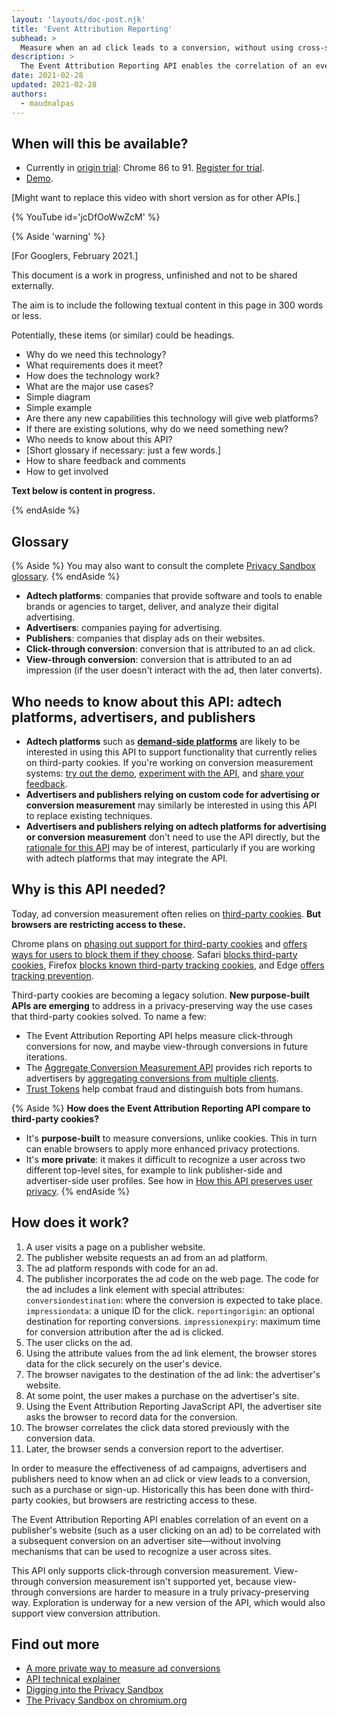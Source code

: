 ```yaml
---
layout: 'layouts/doc-post.njk'
title: 'Event Attribution Reporting'
subhead: >
  Measure when an ad click leads to a conversion, without using cross-site identifiers.
description: >
  The Event Attribution Reporting API enables the correlation of an event on a publisher's website with a subsequent conversion on an advertiser site without involving mechanisms that can be used to recognize a user across sites.
date: 2021-02-28
updated: 2021-02-28
authors:
  - maudnalpas
---
```


## When will this be available?

* Currently in [origin trial](https://web.dev/origin-trials/): Chrome 86 to 91. [Register for trial](https://developer.chrome.com/origintrials/#/view_trial/3411476717733150721).
* [Demo](https://goo.gle/demo-event-level-conversion-measurement-api).

[Might want to replace this video with short version as for other APIs.]

{% YouTube 
	id='jcDfOoWwZcM' 
%}

{% Aside 'warning' %}

[For Googlers, February 2021.]

This document is a work in progress, unfinished and not to be shared externally.

The aim is to include the following textual content in this page in 300 words or less. 

Potentially, these items (or similar) could be headings.

* Why do we need this technology? 
* What requirements does it meet?
* How does the technology work?
* What are the major use cases?
* Simple diagram
* Simple example
* Are there any new capabilities this technology will give web platforms?
* If there are existing solutions, why do we need something new? 
* Who needs to know about this API?
* [Short glossary if necessary: just a few words.]
* How to share feedback and comments
* How to get involved

**Text below is content in progress.**

{% endAside %}


## Glossary

{% Aside %}
You may also want to consult the complete [Privacy Sandbox glossary](/docs/privacy-sandbox/glossary/).
{% endAside %}

- **Adtech platforms**: companies that provide software and tools to enable brands or agencies to
  target, deliver, and analyze their digital advertising.
- **Advertisers**: companies paying for advertising.
- **Publishers**: companies that display ads on their websites.
- **Click-through conversion**: conversion that is attributed to an ad click.
- **View-through conversion**: conversion that is attributed to an ad impression (if the user
  doesn't interact with the ad, then later converts).


## Who needs to know about this API: adtech platforms, advertisers, and publishers

- **Adtech platforms** such as **[demand-side
  platforms](https://en.wikipedia.org/wiki/Demand-side_platform)** are likely to be interested in
  using this API to support functionality that currently relies on third-party cookies. If you're
  working on conversion measurement systems: [try out the demo](#demo), [experiment with the
  API](#experiment-with-the-api), and [share your feedback](#share-your-feedback).
- **Advertisers and publishers relying on custom code for advertising or conversion measurement**
  may similarly be interested in using this API to replace existing techniques.
- **Advertisers and publishers relying on adtech platforms for advertising or conversion
  measurement** don't need to use the API directly, but the [rationale for this
  API](#why-is-this-needed) may be of interest, particularly if you are working with adtech
  platforms that may integrate the API.


## Why is this API needed?

Today, ad conversion measurement often relies on [third-party
cookies](https://developer.mozilla.org/en-US/docs/Web/HTTP/Cookies#Third-party_cookies). **But
browsers are restricting access to these.**

Chrome plans on [phasing out support for third-party
cookies](https://blog.chromium.org/2020/01/building-more-private-web-path-towards.html) and [offers
ways for users to block them if they
choose](https://support.google.com/chrome/answer/95647?co=GENIE.Platform%3DDesktop&hl=en). Safari
[blocks third-party
cookies](https://webkit.org/blog/10218/full-third-party-cookie-blocking-and-more/), Firefox [blocks
known third-party tracking
cookies](https://blog.mozilla.org/blog/2019/09/03/todays-firefox-blocks-third-party-tracking-cookies-and-cryptomining-by-default),
and Edge [offers tracking
prevention](https://support.microsoft.com/en-us/help/4533959/microsoft-edge-learn-about-tracking-prevention?ocid=EdgePrivacySettings-TrackingPrevention).

Third-party cookies are becoming a legacy solution. **New purpose-built APIs are emerging** to
address in a privacy-preserving way the use cases that third-party cookies solved. To name a few:

- The Event Attribution Reporting API helps measure click-through conversions for now, and maybe
  view-through conversions in future iterations.
- The [Aggregate Conversion Measurement
  API](https://github.com/WICG/conversion-measurement-api/blob/master/AGGREGATE.md) provides rich
  reports to advertisers by [aggregating conversions from multiple
  clients](https://github.com/WICG/conversion-measurement-api/blob/master/SERVICE.md).
- [Trust Tokens](https://web.dev/trust-tokens/) help combat fraud and distinguish bots from humans.

{% Aside %}
**How does the Event Attribution Reporting API compare to third-party cookies?**

* It's **purpose-built** to measure conversions, unlike cookies. This in turn can enable browsers to
  apply more enhanced privacy protections.
* It's **more private**: it makes it difficult to recognize a user across two different top-level
  sites, for example to link publisher-side and advertiser-side user profiles. See how in [How
  this API preserves user privacy](#how-this-api-preserves-user-privacy).
{% endAside %}


## How does it work?

1. A user visits a page on a publisher website.
1. The publisher website requests an ad from an ad platform.
1. The ad platform responds with code for an ad.
1. The publisher incorporates the ad code on the web page. The code for the ad includes a link element with special attributes:
`conversiondestination`: where the conversion is expected to take place.
`impressiondata`: a unique ID for the click.
`reportingorigin`: an optional destination for reporting conversions.
`impressionexpiry`: maximum time for conversion attribution after the ad is clicked.
1. The user clicks on the ad.
1. Using the attribute values from the ad link element, the browser stores data for the click securely on the user's device.
1. The browser navigates to the destination of the ad link: the advertiser's website.
1. At some point, the user makes a purchase on the advertiser's site.
1. Using the Event Attribution Reporting JavaScript API, the advertiser site asks the browser to record data for the conversion.
1. The browser correlates the click data stored previously with the conversion data.
1. Later, the browser sends a conversion report to the advertiser.

In order to measure the effectiveness of ad campaigns, advertisers and publishers need to know when an ad click or view leads to a conversion, such as a purchase or sign-up. Historically this has been done with third-party cookies, but browsers are restricting access to these.

The Event Attribution Reporting API enables correlation of an event on a publisher's website (such as a user clicking on an ad) to be correlated with a subsequent conversion on an advertiser site—without involving mechanisms that can be used to recognize a user across sites.

This API only supports click-through conversion measurement. View-through conversion measurement isn't supported yet, because view-through conversions are harder to measure in a truly privacy-preserving way. Exploration is underway for a new version of the API, which would also support view conversion attribution.


## Find out more

* [A more private way to measure ad conversions](https://web.dev/conversion-measurement/)
* [API technical explainer](https://github.com/WICG/floc)
* [Digging into the Privacy Sandbox](web.dev/digging-into-the-privacy-sandbox)
* [The Privacy Sandbox on chromium.org](chromium.org/Home/chromium-privacy/privacy-sandbox)